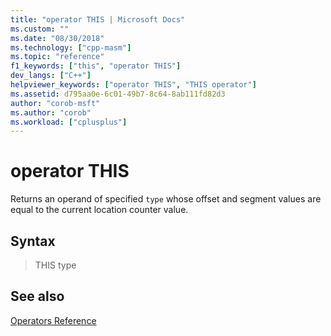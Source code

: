 ```yaml
---
title: "operator THIS | Microsoft Docs"
ms.custom: ""
ms.date: "08/30/2018"
ms.technology: ["cpp-masm"]
ms.topic: "reference"
f1_keywords: ["this", "operator THIS"]
dev_langs: ["C++"]
helpviewer_keywords: ["operator THIS", "THIS operator"]
ms.assetid: d795aa0e-6c01-49b7-8c64-8ab111fd82d3
author: "corob-msft"
ms.author: "corob"
ms.workload: ["cplusplus"]
---
```

# operator THIS

Returns an operand of specified `type` whose offset and segment values are equal to the current location counter value.

## Syntax

> THIS type

## See also

[Operators Reference](../../assembler/masm/operators-reference.md)<br/>